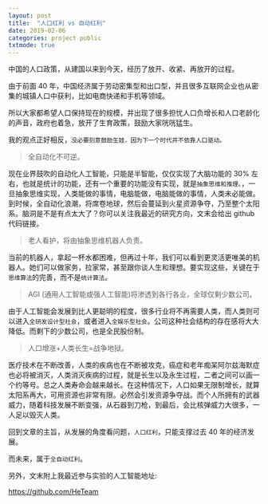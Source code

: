 ```yaml
---
layout: post
title:  "人口红利 vs 自动红利"
date: 2019-02-06
categories: project public
txtmode: true
---
```


中国的人口政策，从建国以来到今天，经历了放开、收紧、再放开的过程。

由于前面 40 年，中国经济属于劳动密集型和出口型，并且很多互联网企业也从密集的城镇人口中获利，比如电商快递和手机等领域。

所以大家都希望人口保持现在的规模，并出现了很多担忧人口负增长和人口老龄化的声音，政府也着急，放开了生育政策，鼓励大家咣咣猛生。

我的观点正好相反，`没必要刻意鼓励生娃，因为下一个时代并不依靠人口驱动。`

>全自动化不可逆。

现在业界鼓吹的自动化人工智能，只能是半智能，仅仅实现了大脑功能的 30% 左右，也就是统计的功能，还有一个重要的功能没有实现，就是`抽象思维和推理。`，一旦抽象思维实现，人类能做的事情，电脑能做，电脑能做的事情，人类未必能做。到时候，全自动化浪潮，将席卷地球，然后会蔓延到火星资源争夺，乃至整个太阳系。脑洞是不是有点太大了？你可以关注我最近的研究方向，文末会给出 github 代码链接。

>老人看护，将由抽象思维机器人负责。

当前的机器人，拿起一杯水都困难，但再过十年，我们可以看到更灵活更唯美的机器人。她们可以做家务，拉家常，甚至跟你谈人生和理想。要实现这些，关键在于`思维算法`的完善，而不是`统计算法`。

>AGI (通用人工智能或强人工智能)将渗透到各行各业，全球仅剩少数公司。

由于人工智能会发展到比人更聪明的程度，很多行业将不再需要人类，而人类则可以进入`全研发设计型社会`，或者进入`全娱乐型社会`。公司这种社会结构的存在感将大大降低。而剩下的少数公司，也是全民股份制。

>人口增涨+人类长生=战争地狱。

医疗技术在不断改善，人类的疾病也在不断被攻克，癌症和老年痴呆阿尔兹海默症也必将被消灭，人类消灭疾病的过程，就是长生以及永生过程，二者之间可以画一个约等号。总之人类寿命会越来越长。在这种情况下，人口如果无限制增长，就算太阳系再大，可用资源也非常有限。必然会引发资源争夺战。而个人所拥有的武器威力，随着科技发展不断变强，从石器到刀枪，到最后，会比核弹威力大很多，一人足以毁灭人类。

回到文章的主旨，从发展的角度看问题，`人口红利`，只能支撑过去 40 年的经济发展。

而未来，属于`全自动红利`。


另外，文末附上我最近参与实验的人工智能地址:

<https://github.com/HeTeam>
